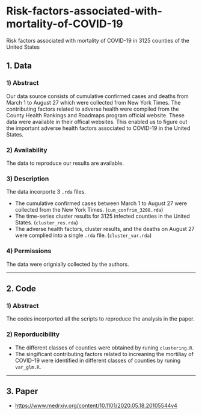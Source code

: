 # Risk-factors-associated-with-mortality-of-COVID-19
Risk factors associated with mortality of COVID-19 in 3125 counties of the United States
## 1. Data 
### 1) Abstract
Our data source consists of cumulative confirmed cases and deaths from March 1 to August 27 which were collected from New York Times. The contributing factors related to adverse health were compiled from the County Health Rankings and Roadmaps program official website. These data were available in their offical websites. This enabled us to figure out the important adverse health factors associated to COVID-19 in the United States.

### 2) Availability
The data to reproduce our results are available.

### 3) Description
The data incorporte 3 `.rda` files.
- The cumulative confirmed cases between March 1 to August 27 were collected from the New York Times. (`cum_confrim_3208.rda`)
- The time-series cluster results for 3125 infected counties in the United States. (`cluster_res.rda`)
- The adverse health factors, cluster results, and the deaths on August 27 were complied into a single `.rda` file. (`cluster_var.rda`) 

### 4) Permissions
The data were orignially collected by the authors.

----
## 2. Code
### 1) Abstract
The codes incorported all the scripts to reproduce the analysis in the paper. 

### 2) Reporducibility
- The different classes of counties were obtained by runing `clustering.R`.
- The singificant contributing factors related to increaning the mortiliay of COVID-19 were identified in different classes of counties by runing `var_glm.R`.


----
## 3. Paper

- https://www.medrxiv.org/content/10.1101/2020.05.18.20105544v4
